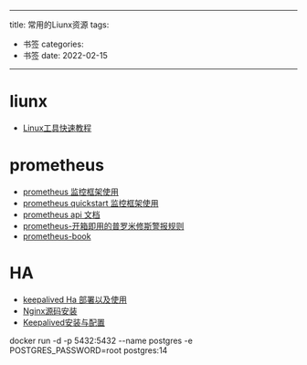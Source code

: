 
---
title: 常用的Liunx资源
tags:
  - 书签 
categories:
  - 书签 
date: 2022-02-15
---

# liunx

- [Linux工具快速教程](https://linuxtools-rst.readthedocs.io/zh_CN/latest/)

# prometheus 

- [prometheus 监控框架使用](https://www.k8stech.net/tags/prometheus/)
- [prometheus quickstart 监控框架使用](https://www.prometheus.wang/quickstart/)
- [prometheus api 文档](https://prometheus.io/docs/prometheus/latest/querying/api/)
- [prometheus-开箱即用的普罗米修斯警报规则](https://awesome-prometheus-alerts.grep.to/)
- [prometheus-book](https://yunlzheng.gitbook.io/prometheus-book/)
# HA
- [keepalived Ha 部署以及使用](https://blog.csdn.net/xyang81/article/details/52556886)
- [Nginx源码安装](https://blog.csdn.net/xyang81/article/details/51476293)
- [Keepalived安装与配置](https://blog.csdn.net/xyang81/article/details/52554398)

docker run -d -p 5432:5432 --name postgres -e POSTGRES_PASSWORD=root postgres:14
